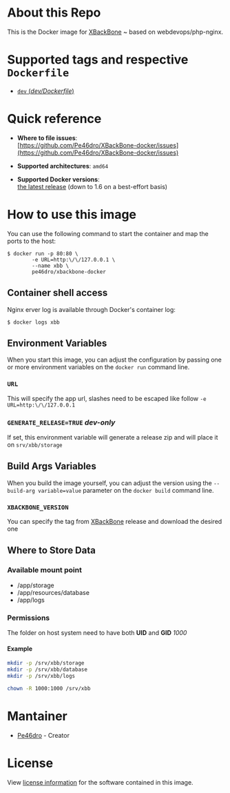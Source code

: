 
# About this Repo

This is the Docker image for [XBackBone](https://github.com/SergiX44/XBackBone) ~ based on webdevops/php-nginx.

# Supported tags and respective `Dockerfile`
-	[`dev` (*dev/Dockerfile*)](https://github.com/webdevops/Dockerfile/tree/fix-build)

# Quick reference

-	**Where to file issues**:  
	[https://github.com/Pe46dro/XBackBone-docker/issues](https://github.com/Pe46dro/XBackBone-docker/issues)

-	**Supported architectures**: `amd64`

-	**Supported Docker versions**:  
	[the latest release](https://github.com/docker/docker-ce/releases/latest) (down to 1.6 on a best-effort basis)

# How to use this image

You can use the following command to start the container and map the ports to the host:

```console
$ docker run -p 80:80 \
		-e URL=http:\/\/127.0.0.1 \
		--name xbb \
		pe46dro/xbackbone-docker
```

## Container shell access
Nginx erver log is available through Docker's container log:

```console
$ docker logs xbb
```

## Environment Variables
When you start this image, you can adjust the configuration by passing one or more environment variables on the `docker run` command line.

### `URL`
This will specify the app url, slashes need to be escaped like follow
`-e URL=http:\/\/127.0.0.1`

### `GENERATE_RELEASE=TRUE` *dev-only*
If set, this environment variable will generate a release zip and will place it on `srv/xbb/storage`

## Build Args Variables
When you build the image yourself, you can adjust the version using the `--build-arg variable=value` parameter on the `docker build` command line.

### `XBACKBONE_VERSION`
You can specify the tag from [XBackBone](https://github.com/SergiX44/XBackBone/releases) release and download the desired one

## Where to Store Data
### Available mount point
*	/app/storage
*	/app/resources/database
*	/app/logs

### Permissions
The folder on host system need to have both **UID** and **GID** *1000*

#### Example
```bash 
mkdir -p /srv/xbb/storage
mkdir -p /srv/xbb/database
mkdir -p /srv/xbb/logs

chown -R 1000:1000 /srv/xbb
```
# Mantainer
 * [Pe46dro](https://github.com/Pe46dro) - Creator

# License

View [license information](LICENSE) for the software contained in this image.
